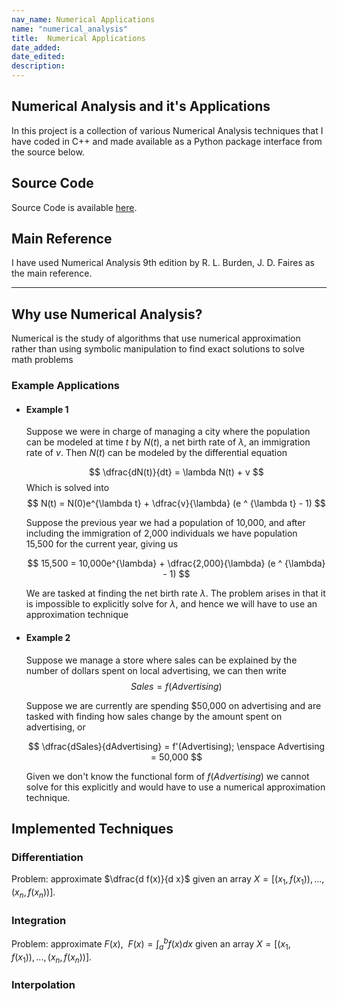 ```yaml
---
nav_name: Numerical Applications
name: "numerical_analysis"
title:  Numerical Applications
date_added:
date_edited:
description:
---
```


## Numerical Analysis and it's Applications

In this project is a collection of various Numerical Analysis techniques that
I have coded in C++ and made available as a Python package interface from the
source below.

## Source Code

Source Code is available <a href=https://github.com/ShameekConyers/sicnumerical/tree/main>here</a>.


## Main Reference

I have used Numerical Analysis 9th edition by R. L. Burden, J. D. Faires
as the main reference.

---

## Why use Numerical Analysis?

Numerical is the study of algorithms that use numerical approximation rather
than using symbolic manipulation to find exact solutions to solve math problems

### Example Applications

- #### Example 1
  Suppose we were in charge of managing a city where the population can be
  modeled at time $t$ by $N(t)$, a net birth rate of $\lambda$, an immigration
  rate of $v$.
	Then $N(t)$ can be modeled by the differential equation

	$$
	\dfrac{dN(t)}{dt} = \lambda N(t) + v
	$$
	Which is solved into
	$$
	N(t) = N(0)e^{\lambda t} + 	\dfrac{v}{\lambda} (e ^ {\lambda t} - 1)
	$$

	Suppose the previous year we had a population of 10,000, and after
  including the immigration of 2,000 individuals we have population 15,500 for
  the current year, giving us

	$$
	15,500 = 10,000e^{\lambda} + \dfrac{2,000}{\lambda}  (e ^ {\lambda} - 1)
	$$


	We are tasked at finding the net birth rate $\lambda$.
	The problem arises in that it is impossible to explicitly solve
	for $\lambda$, and hence we will have to use an approximation technique

- #### Example 2
  Suppose we manage a store where sales can be explained by the
	number of dollars spent on local advertising, we can then write
	$$
	Sales = f(Advertising)
	$$

  Suppose we are currently are spending $50,000 on advertising and are tasked
  with finding how sales change by the amount spent on advertising, or

	$$
	\dfrac{dSales}{dAdvertising} = f'(Advertising); \enspace Advertising = 50,000
	$$

	Given we don't know the functional form of $f(Advertising)$ we cannot
	solve for this explicitly and would have to use a numerical approximation
	technique.


## Implemented Techniques
### Differentiation

Problem: approximate $\dfrac{d f(x)}{d x}$ given an array $X = [(x_1, f(x_1)),
..., (x_n, f(x_n))]$.


### Integration

Problem: approximate $F(x),\enspace F(x) = \int_{a}^{b}f(x)dx$
given an array $X = [(x_1, f(x_1)),..., (x_n, f(x_n))]$.

### Interpolation
